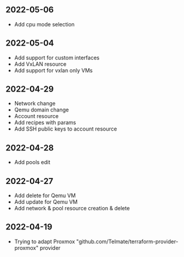 ## 2022-05-06

* Add cpu mode selection

## 2022-05-04

* Add support for custom interfaces 
* Add VxLAN resource
* Add support for vxlan only VMs

## 2022-04-29

* Network change
* Qemu domain change
* Account resource
* Add recipes with params
* Add SSH public keys to account resource

## 2022-04-28
* Add pools edit

## 2022-04-27

* Add delete for Qemu VM
* Add update for Qemu VM
* Add network & pool resource creation & delete

## 2022-04-19 

* Trying to adapt Proxmox "github.com/Telmate/terraform-provider-proxmox" provider
